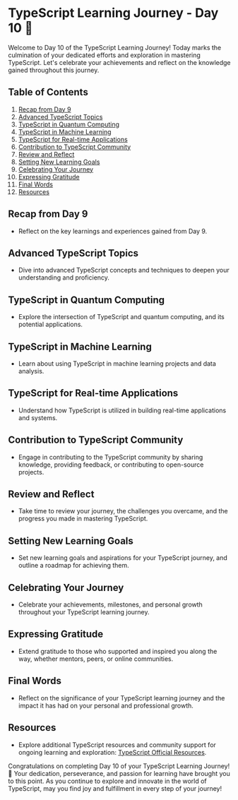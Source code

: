 # TypeScript Learning Journey - Day 10 🚀

Welcome to Day 10 of the TypeScript Learning Journey! Today marks the culmination of your dedicated efforts and exploration in mastering TypeScript. Let's celebrate your achievements and reflect on the knowledge gained throughout this journey.

## Table of Contents

1. [Recap from Day 9](#recap-from-day-9)
2. [Advanced TypeScript Topics](#advanced-typescript-topics)
3. [TypeScript in Quantum Computing](#typescript-in-quantum-computing)
4. [TypeScript in Machine Learning](#typescript-in-machine-learning)
5. [TypeScript for Real-time Applications](#typescript-for-real-time-applications)
6. [Contribution to TypeScript Community](#contribution-to-typescript-community)
7. [Review and Reflect](#review-and-reflect)
8. [Setting New Learning Goals](#setting-new-learning-goals)
9. [Celebrating Your Journey](#celebrating-your-journey)
10. [Expressing Gratitude](#expressing-gratitude)
11. [Final Words](#final-words)
12. [Resources](#resources)

## Recap from Day 9

- Reflect on the key learnings and experiences gained from Day 9.

## Advanced TypeScript Topics

- Dive into advanced TypeScript concepts and techniques to deepen your understanding and proficiency.

## TypeScript in Quantum Computing

- Explore the intersection of TypeScript and quantum computing, and its potential applications.

## TypeScript in Machine Learning

- Learn about using TypeScript in machine learning projects and data analysis.

## TypeScript for Real-time Applications

- Understand how TypeScript is utilized in building real-time applications and systems.

## Contribution to TypeScript Community

- Engage in contributing to the TypeScript community by sharing knowledge, providing feedback, or contributing to open-source projects.

## Review and Reflect

- Take time to review your journey, the challenges you overcame, and the progress you made in mastering TypeScript.

## Setting New Learning Goals

- Set new learning goals and aspirations for your TypeScript journey, and outline a roadmap for achieving them.

## Celebrating Your Journey

- Celebrate your achievements, milestones, and personal growth throughout your TypeScript learning journey.

## Expressing Gratitude

- Extend gratitude to those who supported and inspired you along the way, whether mentors, peers, or online communities.

## Final Words

- Reflect on the significance of your TypeScript learning journey and the impact it has had on your personal and professional growth.

## Resources

- Explore additional TypeScript resources and community support for ongoing learning and exploration: [TypeScript Official Resources](https://www.typescriptlang.org/resources/).

Congratulations on completing Day 10 of your TypeScript Learning Journey! 🌟 Your dedication, perseverance, and passion for learning have brought you to this point. As you continue to explore and innovate in the world of TypeScript, may you find joy and fulfillment in every step of your journey!
